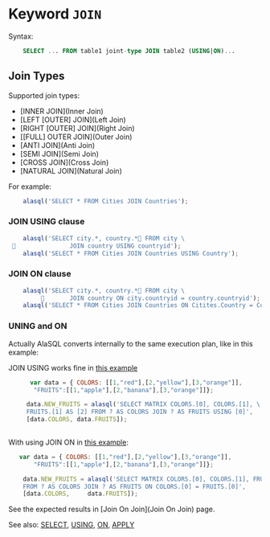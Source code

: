 # Keyword `JOIN`

Syntax:
```sql
    SELECT ... FROM table1 joint-type JOIN table2 (USING|ON)...
```

## Join Types
Supported join types:
* [INNER JOIN](Inner Join)
* [LEFT [OUTER] JOIN](Left Join)
* [RIGHT [OUTER] JOIN](Right Join)
* [[FULL] OUTER JOIN](Outer Join)
* [ANTI JOIN](Anti Join)
* [SEMI JOIN](Semi Join)
* [CROSS JOIN](Cross Join)
* [NATURAL JOIN](Natural Join)

For example:
```js
    alasql('SELECT * FROM Cities JOIN Countries');
```

### JOIN USING clause
```js
    alasql('SELECT city.*, country.* FROM city \
                JOIN country USING countryid');
    alasql('SELECT * FROM Cities JOIN Countries USING Country');
```

### JOIN ON clause
```js
    alasql('SELECT city.*, country.* FROM city \
                JOIN country ON city.countryid = country.countryid');
    alasql('SELECT * FROM Cities JOIN Countries ON Citites.Country = Countries.Country');
```

### UNING and ON

Actually AlaSQL converts internally to the same execution plan, like in this example:

JOIN USING works fine in [this example](http://jsfiddle.net/agershun/na64p95k/1/)
```js
      var data = { COLORS: [[1,"red"],[2,"yellow"],[3,"orange"]],            
       "FRUITS":[[1,"apple"],[2,"banana"],[3,"orange"]]};

     data.NEW_FRUITS = alasql('SELECT MATRIX COLORS.[0], COLORS.[1], \
     FRUITS.[1] AS [2] FROM ? AS COLORS JOIN ? AS FRUITS USING [0]',
     [data.COLORS, data.FRUITS]);
 
```

With using JOIN ON in [this example](http://jsfiddle.net/agershun/Lxgfduov/):

```js
   var data = { COLORS: [[1,"red"],[2,"yellow"],[3,"orange"]],            
       "FRUITS":[[1,"apple"],[2,"banana"],[3,"orange"]]};

    data.NEW_FRUITS = alasql('SELECT MATRIX COLORS.[0], COLORS.[1], FRUITS.[1] AS [2] \
    FROM ? AS COLORS JOIN ? AS FRUITS ON COLORS.[0] = FRUITS.[0]',
    [data.COLORS,     data.FRUITS]);
```

See the expected results in [Join On Join](Join On Join) page.

See also: [SELECT](Select), [USING](Using), [ON](On), [APPLY](Apply)